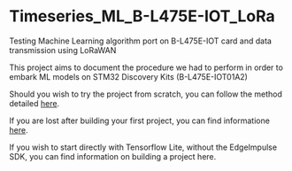 # Timeseries_ML_B-L475E-IOT_LoRa
Testing Machine Learning algorithm port on B-L475E-IOT card and data transmission using LoRaWAN

This project aims to document the procedure we had to perform in order to embark ML models on STM32 Discovery Kits (B-L475E-IOT01A2)

Should you wish to try the project from scratch, you can follow the method detailed [here](building_lora_project/README.md).

If you are lost after building your first project, you can find informatione [here](picking_up_the_pieces/README.md).

If you wish to start directly with Tensorflow Lite, without the EdgeImpulse SDK, you can find information on building a project here.

